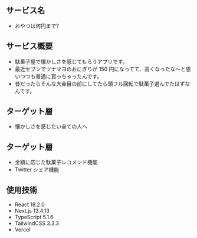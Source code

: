 ## サービス名

- おやつは何円まで?

## サービス概要

- 駄菓子屋で懐かしさを感じてもらうアプリです。
- 最近セブンでツナマヨのおにぎりが 150 円になってて、高くなったな〜と思いつつも普通に買っちゃったんです。
- 昔だったらそんな大金目の前にしてたら頭フル回転で駄菓子選んでたはずなんです。

## ターゲット層

- 懐かしさを感じたい全ての人へ

## ターゲット層

- 金額に応じた駄菓子レコメンド機能
- Twitter シェア機能

## 使用技術

- React 18.2.0
- Next.js 13.4.13
- TypeScript 5.1.6
- TailwindCSS 3.3.3
- Vercel
